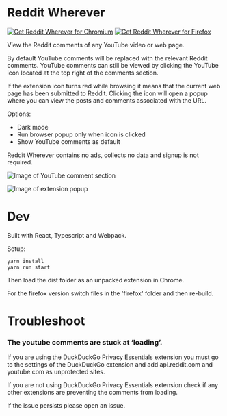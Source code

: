 # Reddit Wherever
<a href="https://chrome.google.com/webstore/detail/reddit-wherever/delfgcgfgfjlllhhcgiaacchlnhljbcm"><img src="https://raw.githubusercontent.com/z0ccc/Reddit-Wherever/master/promo/chrome.png" alt="Get Reddit Wherever for Chromium"></a>
<a href="https://addons.mozilla.org/en-CA/firefox/addon/reddit-wherever/"><img src="https://raw.githubusercontent.com/z0ccc/Reddit-Wherever/master/promo/firefox.png" alt="Get Reddit Wherever for Firefox"></a> 


View the Reddit comments of any YouTube video or web page.

By default YouTube comments will be replaced with the relevant Reddit comments. YouTube comments can still be viewed by clicking the YouTube icon located at the top right of the comments section.

If the extension icon turns red while browsing it means that the current web page has been submitted to Reddit. Clicking the icon will open a popup where you can view the posts and comments associated with the URL.

Options:

- Dark mode
- Run browser popup only when icon is clicked
- Show YouTube comments as default

Reddit Wherever contains no ads, collects no data and signup is not required.

![Image of YouTube comment section](https://raw.githubusercontent.com/z0ccc/Reddit-Wherever/master/promo/screenshot-1.png)

![Image of extension popup](https://raw.githubusercontent.com/z0ccc/Reddit-Wherever/master/promo/screenshot-2.png)

# Dev

Built with React, Typescript and Webpack.

Setup:

```
yarn install
yarn run start
```

Then load the dist folder as an unpacked extension in Chrome.

For the firefox version switch files in the 'firefox' folder and then re-build.

# Troubleshoot

### The youtube comments are stuck at ‘loading’.

If you are using the DuckDuckGo Privacy Essentials extension you must go to the settings of the DuckDuckGo extension and add api.reddit.com and youtube.com as unprotected sites.
 
If you are not using DuckDuckGo Privacy Essentials extension check if any other extensions are preventing the comments from loading.
 
If the issue persists please open an issue.
